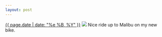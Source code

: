 ```yaml
---
layout: post
---
```


<p>
  <time><a href="/287">{{ page.date | date: "%e %B, %Y" }}</a></time>
  <a href="/287"><img src="{{ site.assets_url }}/287.jpg"/></a>
  <span>Nice ride up to Malibu on my new bike.</span>
</p>
